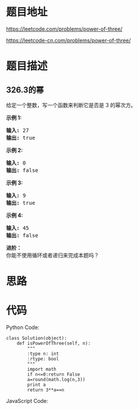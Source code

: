 # 题目地址
https://leetcode.com/problems/power-of-three/

https://leetcode-cn.com/problems/power-of-three/
# 题目描述
## 326.3的幂
<p>给定一个整数，写一个函数来判断它是否是 3&nbsp;的幂次方。</p>

<p><strong>示例 1:</strong></p>

<pre><strong>输入:</strong> 27
<strong>输出:</strong> true
</pre>

<p><strong>示例 2:</strong></p>

<pre><strong>输入:</strong> 0
<strong>输出:</strong> false</pre>

<p><strong>示例 3:</strong></p>

<pre><strong>输入:</strong> 9
<strong>输出:</strong> true</pre>

<p><strong>示例 4:</strong></p>

<pre><strong>输入:</strong> 45
<strong>输出:</strong> false</pre>

<p><strong>进阶：</strong><br>
你能不使用循环或者递归来完成本题吗？</p>

# 思路

# 代码
Python Code:

```
class Solution(object):
    def isPowerOfThree(self, n):
        """
        :type n: int
        :rtype: bool
        """
        import math
        if n<=0:return False
        a=round(math.log(n,3))
        print a
        return 3**a==n
```
JavaScript Code:

```

```
